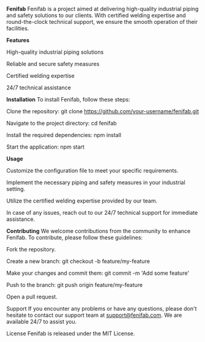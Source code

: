 
**Fenifab**
Fenifab is a project aimed at delivering high-quality industrial piping and safety solutions to our clients. With certified welding expertise and round-the-clock technical support, we ensure the smooth operation of their facilities.

**Features**

High-quality industrial piping solutions

Reliable and secure safety measures

Certified welding expertise

24/7 technical assistance

**Installation**
To install Fenifab, follow these steps:


Clone the repository: 
git clone https://github.com/your-username/fenifab.git

Navigate to the project directory: 
cd fenifab

Install the required dependencies: 
npm install

Start the application: 
npm start

**Usage**

Customize the configuration file to meet your specific requirements.

Implement the necessary piping and safety measures in your industrial setting.

Utilize the certified welding expertise provided by our team.

In case of any issues, reach out to our 24/7 technical support for immediate assistance.

**Contributing**
We welcome contributions from the community to enhance Fenifab. To contribute, please follow these guidelines:


Fork the repository.

Create a new branch: 
git checkout -b feature/my-feature

Make your changes and commit them: 
git commit -m 'Add some feature'

Push to the branch: 
git push origin feature/my-feature

Open a pull request.

Support
If you encounter any problems or have any questions, please don't hesitate to contact our support team at support@fenifab.com. We are available 24/7 to assist you.

License
Fenifab is released under the MIT License.
